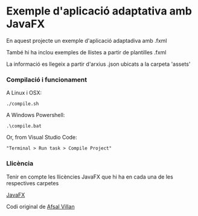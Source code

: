 # Exemple d'aplicació adaptativa amb JavaFX #

En aquest projecte un exemple d'aplicació adaptadiva amb .fxml

També hi ha inclou exemples de llistes a partir de plantilles .fxml

La informació es llegeix a partir d'arxius .json ubicats a la carpeta 'assets'

### Compilació i funcionament ###

A Linux i OSX:

```
./compile.sh
```

A Windows Powershell:

```
.\compile.bat
```

Or, from Visual Studio Code:

```
"Terminal > Run task > Compile Project"

```

### Llicència ###

Tenir en compte les llicències JavaFX que hi ha en cada una de les respectives carpetes

[JavaFX](https://openjdk.org/projects/openjfx/)

Codi original de [Afsal Villan](https://github.com/afsalashyana/JavaFX-Tutorial-Codes/tree/master/JavaFX%20Scene%20Transition)

